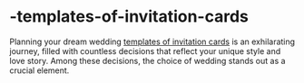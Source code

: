 # -templates-of-invitation-cards
Planning your dream wedding [templates of invitation cards](url) is an exhilarating journey, filled with countless decisions that reflect your unique style and love story. Among these decisions, the choice of wedding  stands out as a crucial element.
